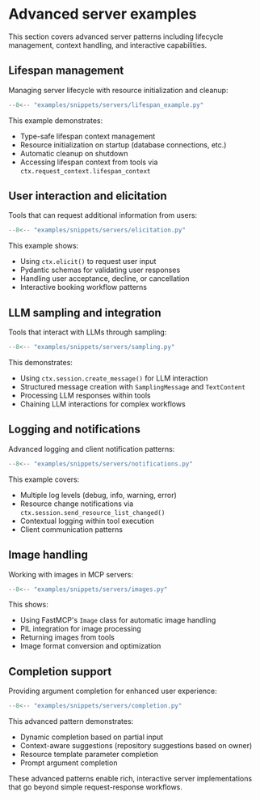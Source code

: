 # Advanced server examples

This section covers advanced server patterns including lifecycle management, context handling, and interactive capabilities.

## Lifespan management

Managing server lifecycle with resource initialization and cleanup:

```python
--8<-- "examples/snippets/servers/lifespan_example.py"
```

This example demonstrates:

- Type-safe lifespan context management
- Resource initialization on startup (database connections, etc.)
- Automatic cleanup on shutdown
- Accessing lifespan context from tools via `ctx.request_context.lifespan_context`

## User interaction and elicitation

Tools that can request additional information from users:

```python
--8<-- "examples/snippets/servers/elicitation.py"
```

This example shows:

- Using `ctx.elicit()` to request user input
- Pydantic schemas for validating user responses
- Handling user acceptance, decline, or cancellation
- Interactive booking workflow patterns

## LLM sampling and integration

Tools that interact with LLMs through sampling:

```python
--8<-- "examples/snippets/servers/sampling.py"
```

This demonstrates:

- Using `ctx.session.create_message()` for LLM interaction
- Structured message creation with `SamplingMessage` and `TextContent`
- Processing LLM responses within tools
- Chaining LLM interactions for complex workflows

## Logging and notifications

Advanced logging and client notification patterns:

```python
--8<-- "examples/snippets/servers/notifications.py"
```

This example covers:

- Multiple log levels (debug, info, warning, error)
- Resource change notifications via `ctx.session.send_resource_list_changed()`
- Contextual logging within tool execution
- Client communication patterns

## Image handling

Working with images in MCP servers:

```python
--8<-- "examples/snippets/servers/images.py"
```

This shows:

- Using FastMCP's `Image` class for automatic image handling
- PIL integration for image processing
- Returning images from tools
- Image format conversion and optimization

## Completion support

Providing argument completion for enhanced user experience:

```python
--8<-- "examples/snippets/servers/completion.py"
```

This advanced pattern demonstrates:

- Dynamic completion based on partial input
- Context-aware suggestions (repository suggestions based on owner)
- Resource template parameter completion
- Prompt argument completion

These advanced patterns enable rich, interactive server implementations that go beyond simple request-response workflows.